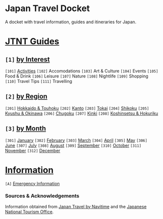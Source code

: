 # Japan Travel Docket
A docket with travel information, guides and itineraries for Japan.

# [JTNT Guides](https://www.japantravel.navitime.com/en)
## `[1]` [by Interest](navitime/guides/by%20interest)
`[101]` [Activities](navitime/guides/by%20interest/activities)
`[102]` Accomodations
`[103]` Art & Culture
`[104]` Events
`[105]` Food & Drink
`[106]` Leisure
`[107]` Nature
`[108]` Nightlife
`[109]` Shopping
`[110]` Travel Tips
`[111]` Travelling

## `[2]` [by Region](navitime/guides/by%20region)
`[201]` [Hokkaido & Touhoku]()
`[202]` [Kanto]()
`[203]` [Tokai]()
`[204]` [Shikoku]()
`[205]` [Kyushu & Okinawa]()
`[206]` [Chugoku]()
`[207]` [Kinki]()
`[208]` [Koshinsetsu & Hokuriku]()

## `[3]` [by Month](navitime/guides/by%20month)
`[301]` [January](navitime/guides/by%20month/january)
`[302]` [February](navitime/guides/by%20month/february)
`[303]` [March](navitime/guides/by%20month/march)
`[304]` [April](navitime/guides/by%20month/april)
`[305]` [May](navitime/guides/by%20month/may)
`[306]` [June](navitime/guides/by%20month/june)
`[307]` [July](navitime/guides/by%20month/july)
`[308]` [August](navitime/guides/by%20month/august)
`[309]` [September](navitime/guides/by%20month/september)
`[310]` [October](navitime/guides/by%20month/october)
`[311]` [November](navitime/guides/by%20month/november)
`[312]` [December](navitime/guides/by%20month/december)

# [Information](information)
`[A]` [Emergency Information](information/emergency-information.md)

### Sources & Acknowledgements
Information obtained from [Japan Travel by Navitime](https://japantravel.navitime.com/) and the [Japanese National Tourism Office](https://www.japan.travel/en).

